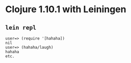 # Clojure 1.10.1 with Leiningen
## `lein repl`
```
user=> (require '[hahaha])
nil
user=> (hahaha/laugh)
hahaha
etc.
```
